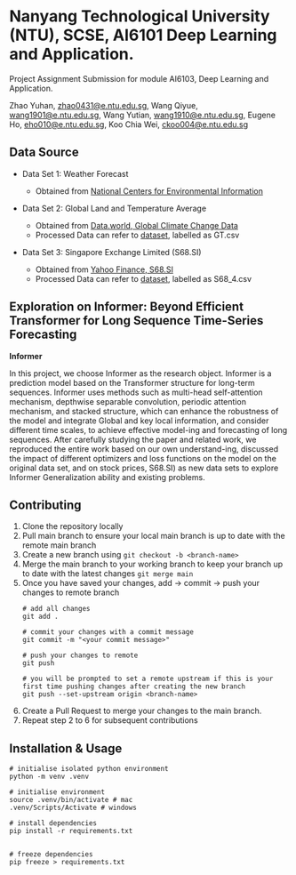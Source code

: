 # Nanyang Technological University (NTU), SCSE, AI6101 Deep Learning and Application.

Project Assignment Submission for module AI6103, Deep Learning and Application.

Zhao Yuhan, zhao0431@e.ntu.edu.sg, Wang Qiyue, wang1901@e.ntu.edu.sg, Wang Yutian, wang1910@e.ntu.edu.sg, Eugene Ho, eho010@e.ntu.edu.sg, Koo Chia Wei, ckoo004@e.ntu.edu.sg

## Data Source
-  Data Set 1: Weather Forecast
    - Obtained from [National Centers for Environmental Information](https://www.ncei.noaa.gov/data/local-climatological-data/)
  
-  Data Set 2: Global Land and Temperature Average
    - Obtained from [Data.world, Global Climate Change Data](https://data.world/data-society/global-climate-change-data)
    - Processed Data can refer to [dataset](dataset), labelled as GT.csv

-  Data Set 3: Singapore Exchange Limited (S68.SI) 
    - Obtained from [Yahoo Finance, S68.SI](https://finance.yahoo.com/quote/S68.SI/history?p=S68.SI)
    - Processed Data can refer to [dataset](dataset), labelled as S68_4.csv

## Exploration on Informer: Beyond Efficient Transformer for Long Sequence Time-Series Forecasting 

**Informer**

In this project, we choose Informer as the research object. Informer is a prediction model based on the Transformer structure for long-term sequences. Informer uses methods such as multi-head self-attention mechanism, depthwise separable convolution, periodic attention mechanism, and stacked structure, which can enhance the robustness of the model and integrate Global and key local information, and consider different time scales, to achieve effective model-ing and forecasting of long sequences.
After carefully studying the paper and related work, we reproduced the entire work based on our own understand-ing, discussed the impact of different optimizers and loss functions on the model on the original data set, and on stock prices, S68.SI) as new data sets to explore Informer Generalization ability and existing problems.

## Contributing

1. Clone the repository locally
1. Pull main branch to ensure your local main branch is up to date with the remote main branch
1. Create a new branch using `git checkout -b <branch-name>`
1. Merge the main branch to your working branch to keep your branch up to date with the latest changes `git merge main`
1. Once you have saved your changes, add -> commit -> push your changes to remote branch 
    ```
    # add all changes
    git add . 

    # commit your changes with a commit message
    git commit -m "<your commit message>"

    # push your changes to remote
    git push

    # you will be prompted to set a remote upstream if this is your first time pushing changes after creating the new branch
    git push --set-upstream origin <branch-name>
    ```
1. Create a Pull Request to merge your changes to the main branch. 
1. Repeat step 2 to 6 for subsequent contributions


## Installation & Usage

```
# initialise isolated python environment
python -m venv .venv

# initialise environment
source .venv/bin/activate # mac
.venv/Scripts/Activate # windows

# install dependencies
pip install -r requirements.txt


# freeze dependencies
pip freeze > requirements.txt
```

